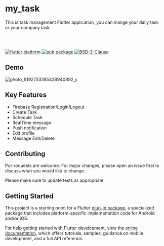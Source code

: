 # my_task

This is task management Flutter application, you can mange your daily task or your company task

<br/><br/>

[![flutter platform](https://img.shields.io/badge/Platform-Flutter-yellow.svg)](https://flutter.io)
[![pub package](https://img.shields.io/pub/v/page_transition.svg)](https://pub.dartlang.org/packages/page_transition)
[![BSD-2-Clause](https://img.shields.io/badge/BSD-2-Clause.svg?style=flat-square)](https://opensource.org/licenses/)

## Demo
![photo_6192733385428940892_y](https://github.com/kabirhossainbd/My-Task/assets/58218208/72d5dc55-642c-4668-97cd-1792c1e4d9ca)

## Key Features

- Firebase Registration/Login/Logout
- Create Task
- Schedule Task
- RealTime message
- Push notification
- Edit profile
- Message Edit/Delete

## Contributing

Pull requests are welcome. For major changes, please open an issue first to discuss what you would like to change.

Please make sure to update tests as appropriate.



## Getting Started

This project is a starting point for a Flutter
[plug-in package](https://flutter.dev/developing-packages/),
a specialized package that includes platform-specific implementation code for
Android and/or iOS.

For help getting started with Flutter development, view the
[online documentation](https://flutter.dev/docs), which offers tutorials,
samples, guidance on mobile development, and a full API reference.
